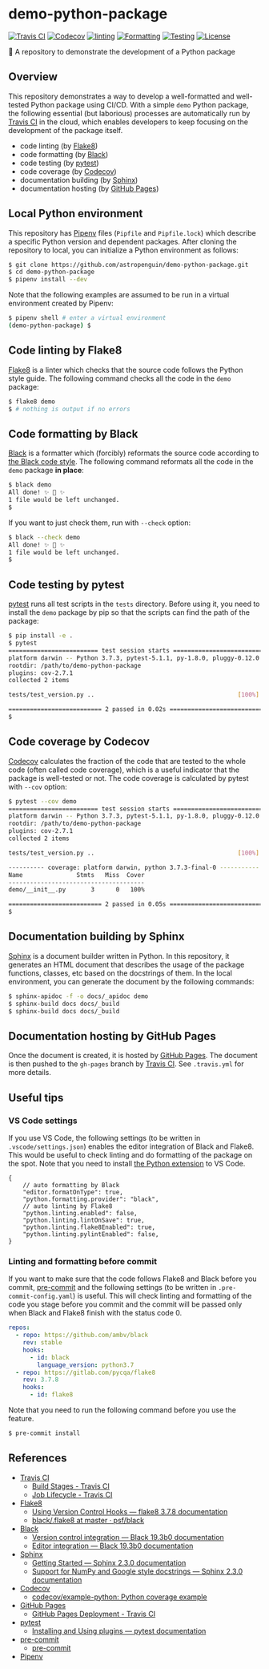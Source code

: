 # demo-python-package

[![Travis CI](https://img.shields.io/travis/astropenguin/demo-python-package/master.svg?label=Travis%20CI&style=flat-square)](https://travis-ci.org/astropenguin/demo-python-package)
[![Codecov](https://img.shields.io/codecov/c/github/astropenguin/demo-python-package?label=Codecov&style=flat-square)](https://codecov.io/gh/astropenguin/demo-python-package)
[![linting](https://img.shields.io/badge/Linting-Flake8-orange?style=flat-square)](http://flake8.pycqa.org/en/latest)
[![Formatting](https://img.shields.io/badge/Formatting-Black-333?style=flat-square)](https://black.readthedocs.io/en/stable)
[![Testing](https://img.shields.io/badge/Testing-pytest-yellow?style=flat-square)](https://docs.pytest.org/en/latest)
[![License](https://img.shields.io/badge/license-MIT-blue.svg?label=License&style=flat-square)](LICENSE)

:gift: A repository to demonstrate the development of a Python package

## Overview

This repository demonstrates a way to develop a well-formatted and well-tested Python package using CI/CD.
With a simple `demo` Python package, the following essential (but laborious) processes are automatically run by [Travis CI] in the cloud, which enables developers to keep focusing on the development of the package itself.

- code linting (by [Flake8])
- code formatting (by [Black])
- code testing (by [pytest])
- code coverage (by [Codecov])
- documentation building (by [Sphinx])
- documentation hosting (by [GitHub Pages])

## Local Python environment

This repository has [Pipenv] files (`Pipfile` and `Pipfile.lock`) which describe a specific Python version and dependent packages.
After cloning the repository to local, you can initialize a Python environment as follows:

```bash
$ git clone https://github.com/astropenguin/demo-python-package.git
$ cd demo-python-package
$ pipenv install --dev
```

Note that the following examples are assumed to be run in a virtual environment created by Pipenv:

```bash
$ pipenv shell # enter a virtual environment
(demo-python-package) $
```

## Code linting by Flake8

[Flake8] is a linter which checks that the source code follows the Python style guide.
The following command checks all the code in the `demo` package:

```bash
$ flake8 demo
$ # nothing is output if no errors
```

## Code formatting by Black

[Black] is a formatter which (forcibly) reformats the source code according to [the Black code style](https://black.readthedocs.io/en/stable/the_black_code_style.html).
The following command reformats all the code in the `demo` package **in place**:

```bash
$ black demo
All done! ✨ 🍰 ✨
1 file would be left unchanged.
$
```

If you want to just check them, run with `--check` option:

```bash
$ black --check demo
All done! ✨ 🍰 ✨
1 file would be left unchanged.
$
```

## Code testing by pytest

[pytest] runs all test scripts in the `tests` directory.
Before using it, you need to install the `demo` package by pip so that the scripts can find the path of the package:

```bash
$ pip install -e .
$ pytest
========================= test session starts =========================
platform darwin -- Python 3.7.3, pytest-5.1.1, py-1.8.0, pluggy-0.12.0
rootdir: /path/to/demo-python-package
plugins: cov-2.7.1
collected 2 items

tests/test_version.py ..                                        [100%]

========================== 2 passed in 0.02s ==========================
$
```

## Code coverage by Codecov

[Codecov] calculates the fraction of the code that are tested to the whole code (often called code coverage), which is a useful indicator that the package is well-tested or not.
The code coverage is calculated by pytest with `--cov` option:

```bash
$ pytest --cov demo
========================= test session starts =========================
platform darwin -- Python 3.7.3, pytest-5.1.1, py-1.8.0, pluggy-0.12.0
rootdir: /path/to/demo-python-package
plugins: cov-2.7.1
collected 2 items

tests/test_version.py ..                                        [100%]

---------- coverage: platform darwin, python 3.7.3-final-0 -----------
Name               Stmts   Miss  Cover
--------------------------------------
demo/__init__.py       3      0   100%

========================== 2 passed in 0.05s ==========================
$
```

## Documentation building by Sphinx

[Sphinx] is a document builder written in Python.
In this repository, it generates an HTML document that describes the usage of the package functions, classes, etc based on the docstrings of them.
In the local environment, you can generate the document by the following commands:

```bash
$ sphinx-apidoc -f -o docs/_apidoc demo
$ sphinx-build docs docs/_build
$ sphinx-build docs docs/_build
```

## Documentation hosting by GitHub Pages

Once the document is created, it is hosted by [GitHub Pages].
The document is then pushed to the `gh-pages` branch by [Travis CI].
See `.travis.yml` for more details.

## Useful tips

### VS Code settings

If you use VS Code, the following settings (to be written in `.vscode/settings.json`) enables the editor integration of Black and Flake8.
This would be useful to check linting and do formatting of the package on the spot.
Note that you need to install [the Python extension](https://marketplace.visualstudio.com/items?itemName=ms-python.python) to VS Code.

```jsonc
{
    // auto formatting by Black
    "editor.formatOnType": true,
    "python.formatting.provider": "black",
    // auto linting by Flake8
    "python.linting.enabled": false,
    "python.linting.lintOnSave": true,
    "python.linting.flake8Enabled": true,
    "python.linting.pylintEnabled": false,
}
```

### Linting and formatting before commit

If you want to make sure that the code follows Flake8 and Black before you commit, [pre-commit] and the following settings (to be written in `.pre-commit-config.yaml`) is useful.
This will check linting and formatting of the code you stage before you commit and the commit will be passed only when Black and Flake8 finish with the status code 0.

```yaml
repos:
  - repo: https://github.com/ambv/black
    rev: stable
    hooks:
      - id: black
        language_version: python3.7
  - repo: https://gitlab.com/pycqa/flake8
    rev: 3.7.8
    hooks:
      - id: flake8
```

Note that you need to run the following command before you use the feature.

```bash
$ pre-commit install
```

## References

- [Travis CI]
    - [Build Stages \- Travis CI](https://docs.travis-ci.com/user/build-stages)
    - [Job Lifecycle \- Travis CI](https://docs.travis-ci.com/user/job-lifecycle)
- [Flake8]
    - [Using Version Control Hooks — flake8 3\.7\.8 documentation](http://flake8.pycqa.org/en/latest/user/using-hooks.html)
    - [black/\.flake8 at master · psf/black](https://github.com/psf/black/blob/master/.flake8)
- [Black]
    - [Version control integration — Black 19\.3b0 documentation](https://black.readthedocs.io/en/stable/version_control_integration.html)
    - [Editor integration — Black 19\.3b0 documentation](https://black.readthedocs.io/en/stable/editor_integration.html)
- [Sphinx]
    - [Getting Started — Sphinx 2\.3\.0 documentation](https://www.sphinx-doc.org/en/2.0/usage/quickstart.html)
    - [Support for NumPy and Google style docstrings — Sphinx 2\.3\.0 documentation](https://www.sphinx-doc.org/en/2.0/usage/extensions/napoleon.html)
- [Codecov]
    - [codecov/example\-python: Python coverage example](https://github.com/codecov/example-python)
- [GitHub Pages]
    - [GitHub Pages Deployment \- Travis CI](https://docs.travis-ci.com/user/deployment/pages/)
- [pytest]
    - [Installing and Using plugins — pytest documentation](https://docs.pytest.org/en/latest/plugins.html)
- [pre-commit]
    - [pre\-commit](https://pre-commit.com/hooks.html)
- [Pipenv]

[Travis CI]: https://travis-ci.org
[Flake8]: http://flake8.pycqa.org/en/latest
[Black]: https://black.readthedocs.io/en/stable
[pytest]: https://docs.pytest.org/en/latest
[Codecov]: https://codecov.io
[Sphinx]: http://www.sphinx-doc.org/en/master
[GitHub Pages]: https://pages.github.com
[Pipenv]: https://pipenv.readthedocs.io/en/latest
[pre-commit]: https://pre-commit.com/
